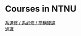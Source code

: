 # Courses in NTNU

[系選修 / 系必修 / 簡稱硬課](https://github.com/NaoCoding/NTNU_Courses/blob/main/%E7%B3%BB%E5%BF%85%E4%BF%AE%20%26%20%E7%B3%BB%E9%81%B8%E4%BF%AE.md) <br>
[通識](https://github.com/NaoCoding/NTNU_Courses/blob/main/%E9%80%9A%E8%AD%98.md)


